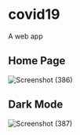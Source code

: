 # covid19
A web app 

## Home Page

![Screenshot (386)](https://user-images.githubusercontent.com/71181112/119258087-d7f51480-bbe5-11eb-82ff-a73c2809def2.png)

## Dark Mode
![Screenshot (387)](https://user-images.githubusercontent.com/71181112/119258308-bd6f6b00-bbe6-11eb-8d03-3589477ce896.png)



